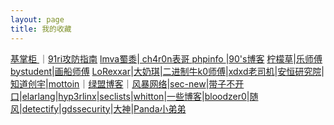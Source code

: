 ```yaml
---
layout: page
title: 我的收藏
---
```


[   基掌柜  ](http://7ever.org/)｜[91ri攻防指南](http://www.91ri.org/)
[lmva蜀黍](https://www.lmva.cc/)|[ ch4r0n表哥 ](http://www.sweetear.cn/)
[ phpinfo ](https://phpinfo.me/)|[90's博客](https://www.unhonker.com/)
[柠檬草](http://www.cnblogs.com/iamstudy/)|[乐师傅](http://www.yqxiaojunjie.com/)
[bystudent](http://www.bystudent.com/)|[画船师傅](http://blog.nuptzj.cn/)
[LoRexxar](http://www.lorexxar.cn/)|[大奶琪](https://lazydog.me/)|[二进制牛k0师傅](http://whereisk0shl.top)|[xdxd老司机](http://xdxd.love/)|[安恒研究院](http://seclab.dbappsecurity.com.cn/)|[知道创宇](http://paper.seebug.org/)|[mottoin](http://www.mottoin.com/)｜[绿盟博客](http://blog.nsfocus.net/)｜[风暴网络](http://blog.heysec.org/)|[sec-new](http://wiki.ioin.in/)|[带子不开口](http://lvwei.me/)|[elarlang](https://security.elarlang.eu/)|[hyp3rlinx](http://hyp3rlinx.altervista.org/)|[seclists](http://seclists.org/fulldisclosure/)|[whitton](https://whitton.io)|[一些博客](https://whitton.io/articles/bug-bounties-101-getting-started/)|[bloodzer0](http://www.bloodzer0.com/)|[随风](https://www.iswin.org/archives/)|[detectify](https://labs.detectify.com/)|[gdssecurity](http://blog.gdssecurity.com/)|[大神](http://cizixs.com/)|[Panda小弟弟](http://blog.cnpanda.net/)
